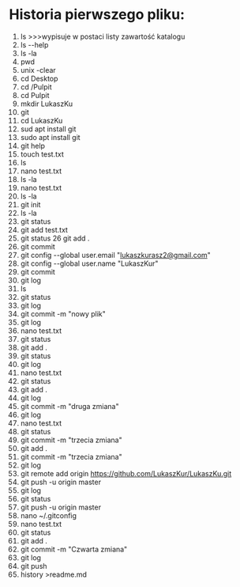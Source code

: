 Historia pierwszego pliku:
==========================
1. ls                      >>>wypisuje w postaci listy zawartość katalogu
2. ls --help
3. ls -la
4. pwd
5. unix -clear
6. cd Desktop
7. cd /Pulpit
8. cd Pulpit
9. mkdir LukaszKu
10. git
11. cd LukaszKu
12. sud apt install git
13. sudo apt install git
14. git help
15. touch test.txt
16. ls
17. nano test.txt
18. ls -la
19. nano test.txt
20. ls -la
21. git init
22. ls -la
23. git status
24. git add test.txt
25. git status
26 git add .
27. git commit
28. git config --global user.email "lukaszkurasz2@gmail.com"
29. git config --global user.name "LukaszKur"
30. git commit
31. git log
32. ls
33. git status
34. git log
35. git commit -m "nowy plik"
36. git log
37. nano test.txt
38. git status
39. git add . 
40. git status
41. git log
42. nano test.txt
43. git status
44. git add . 
45. git log
46. git commit -m "druga zmiana"
47. git log
48. nano test.txt
49. git status
50. git commit -m "trzecia zmiana"
51. git add . 
52. git commit -m "trzecia zmiana"
53. git log
54. git remote add origin https://github.com/LukaszKur/LukaszKu.git
55. git push -u origin master
56. git log
57. git status
58. git push -u origin master
59. nano ~/.gitconfig
60. nano test.txt
61. git status
62. git add .
63. git commit -m "Czwarta zmiana"
64. git log
65. git push
66. history >readme.md
